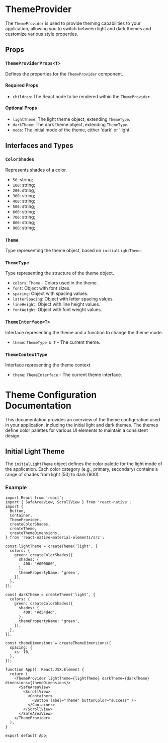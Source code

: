 # ThemeProvider

The `ThemeProvider` is used to provide theming capabilities to your application, allowing you to switch between light and dark themes and customize various style properties.

## Props

### `ThemeProviderProps<T>`

Defines the properties for the `ThemeProvider` component.

#### Required Props

- `children`: The React node to be rendered within the `ThemeProvider`.

#### Optional Props

- `lightTheme`: The light theme object, extending `ThemeType`.
- `darkTheme`: The dark theme object, extending `ThemeType`.
- `mode`: The initial mode of the theme, either 'dark' or 'light'.

## Interfaces and Types

### `ColorShades`

Represents shades of a color.

- `50`: string;
- `100`: string;
- `200`: string;
- `300`: string;
- `400`: string;
- `500`: string;
- `600`: string;
- `700`: string;
- `800`: string;
- `900`: string;

### `Theme`

Type representing the theme object, based on `initialLightTheme`.

### `ThemeType`

Type representing the structure of the theme object.

- `colors`: `Theme` - Colors used in the theme.
- `font`: Object with font sizes.
- `spacing`: Object with spacing values.
- `latterSpacing`: Object with letter spacing values.
- `lineHeight`: Object with line height values.
- `fontWeight`: Object with font weight values.

### `ThemeInterface<T>`

Interface representing the theme and a function to change the theme mode.

- `theme`: `ThemeType & T` - The current theme.

### `ThemeContextType`

Interface representing the theme context.

- `theme`: `ThemeInterface` - The current theme interface.

# Theme Configuration Documentation

This documentation provides an overview of the theme configuration used in your application, including the initial light and dark themes. The themes define color palettes for various UI elements to maintain a consistent design.

## Initial Light Theme

The `initialLightTheme` object defines the color palette for the light mode of the application. Each color category (e.g., primary, secondary) contains a range of shades from light (50) to dark (900).

### Example

```tsx
import React from 'react';
import { SafeAreaView, ScrollView } from 'react-native';
import {
  Button,
  Container,
  ThemeProvider,
  createColorShades,
  createTheme,
  createThemeDimensions,
} from 'react-native-material-elements/src';

const lightTheme = createTheme('light', {
  colors: {
    green: createColorShades({
      shades: {
        400: '#000000',
      },
      themePropertyName: 'green',
    }),
  },
});

const darkTheme = createTheme('light', {
  colors: {
    green: createColorShades({
      shades: {
        400: '#d54d4d',
      },
      themePropertyName: 'green',
    }),
  },
});

const themeDimensions = createThemeDimensions({
  spacing: {
    xs: 10,
  },
});

function App(): React.JSX.Element {
  return (
    <ThemeProvider lightTheme={lightTheme} darkTheme={darkTheme} dimensions={themeDimensions}>
      <SafeAreaView>
        <ScrollView>
          <Container>
            <Button label="Theme" buttonColor="success" />
          </Container>
        </ScrollView>
      </SafeAreaView>
    </ThemeProvider>
  );
}

export default App;
```
